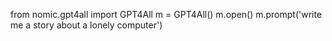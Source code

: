from nomic.gpt4all import GPT4All
m = GPT4All()
m.open()
m.prompt('write me a story about a lonely computer')


